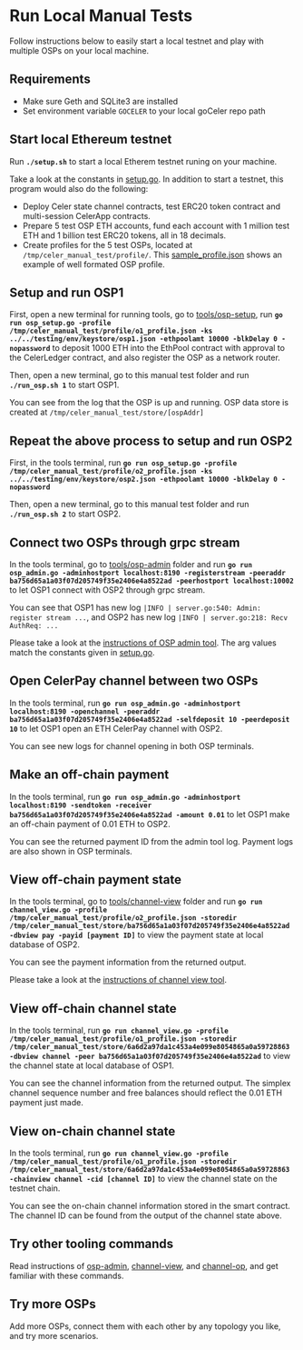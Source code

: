 # Run Local Manual Tests

Follow instructions below to easily start a local testnet and play with multiple OSPs on your local machine.

## Requirements

- Make sure Geth and SQLite3 are installed
- Set environment variable `GOCELER` to your local goCeler repo path

## Start local Ethereum testnet

Run **`./setup.sh`** to start a local Etherem testnet runing on your machine.

Take a look at the constants in [setup.go](./setup.go). In addition to start a testnet, this program would also do the following:

- Deploy Celer state channel contracts, test ERC20 token contract and multi-session CelerApp contracts.
- Prepare 5 test OSP ETH accounts, fund each account with 1 million test ETH and 1 billion test ERC20 tokens, all in 18 decimals. 
- Create profiles for the 5 test OSPs, located at `/tmp/celer_manual_test/profile/`. This [sample_profile.json](./sample_profile.json) shows an example of well formated OSP profile.

## Setup and run OSP1

First, open a new terminal for running tools, go to [tools/osp-setup](../../tools/osp-setup/), run **`go run osp_setup.go -profile /tmp/celer_manual_test/profile/o1_profile.json -ks ../../testing/env/keystore/osp1.json -ethpoolamt 10000 -blkDelay 0 -nopassword`** to deposit 1000 ETH into the EthPool contract with approval to the CelerLedger contract, and also register the OSP as a network router.

Then, open a new terminal, go to this manual test folder and run **`./run_osp.sh 1`** to start OSP1.

You can see from the log that the OSP is up and running. OSP data store is created at `/tmp/celer_manual_test/store/[ospAddr]`

## Repeat the above process to setup and run OSP2

First, in the tools terminal, run **`go run osp_setup.go -profile /tmp/celer_manual_test/profile/o2_profile.json -ks ../../testing/env/keystore/osp2.json -ethpoolamt 10000 -blkDelay 0 -nopassword`**

Then, open a new terminal, go to this manual test folder and run **`./run_osp.sh 2`** to start OSP2.

## Connect two OSPs through grpc stream

In the tools terminal, go to [tools/osp-admin](../../tools/osp-admin/) folder and run **`go run osp_admin.go -adminhostport localhost:8190 -registerstream -peeraddr ba756d65a1a03f07d205749f35e2406e4a8522ad -peerhostport localhost:10002`** to let OSP1 connect with OSP2 through grpc stream.

You can see that OSP1 has new log `|INFO | server.go:540: Admin: register stream ...`, and OSP2 has new log `|INFO | server.go:218: Recv AuthReq: ...`

Please take a look at the [instructions of OSP admin tool](../../tools/osp-admin/README.md). The arg values match the constants given in [setup.go](./setup.go).

## Open CelerPay channel between two OSPs

In the tools terminal, run **`go run osp_admin.go -adminhostport localhost:8190 -openchannel -peeraddr ba756d65a1a03f07d205749f35e2406e4a8522ad -selfdeposit 10 -peerdeposit 10`** to let OSP1 open an ETH CelerPay channel with OSP2.

You can see new logs for channel opening in both OSP terminals.

## Make an off-chain payment

In the tools terminal, run **`go run osp_admin.go -adminhostport localhost:8190 -sendtoken -receiver ba756d65a1a03f07d205749f35e2406e4a8522ad -amount 0.01`** to let OSP1 make an off-chain payment of 0.01 ETH to OSP2.

You can see the returned payment ID from the admin tool log. Payment logs are also shown in OSP terminals.

## View off-chain payment state

In the tools terminal, go to [tools/channel-view](../../tools/channel-view/) folder and run **`go run channel_view.go -profile /tmp/celer_manual_test/profile/o2_profile.json -storedir /tmp/celer_manual_test/store/ba756d65a1a03f07d205749f35e2406e4a8522ad -dbview pay -payid [payment ID]`** to view the payment state at local database of OSP2.

You can see the payment information from the returned output.

Please take a look at the [instructions of channel view tool](../../tools/channel-view/README.md).

## View off-chain channel state

In the tools terminal, run **`go run channel_view.go -profile /tmp/celer_manual_test/profile/o1_profile.json -storedir /tmp/celer_manual_test/store/6a6d2a97da1c453a4e099e8054865a0a59728863 -dbview channel -peer ba756d65a1a03f07d205749f35e2406e4a8522ad`** to view the channel state at local database of OSP1.

You can see the channel information from the returned output. The simplex channel sequence number and free balances should reflect the 0.01 ETH payment just made.

## View on-chain channel state

In the tools terminal, run **`go run channel_view.go -profile /tmp/celer_manual_test/profile/o1_profile.json -storedir /tmp/celer_manual_test/store/6a6d2a97da1c453a4e099e8054865a0a59728863 -chainview channel -cid [channel ID]`** to view the channel state on the testnet chain.

You can see the on-chain channel information stored in the smart contract. The channel ID can be found from the output of the channel state above. 

## Try other tooling commands

Read instructions of [osp-admin](../../tools/osp-admin/README.md), [channel-view](../../tools/channel-view/README.md), and [channel-op](../../tools/channel-op/README.md), and get familiar with these commands.

## Try more OSPs

Add more OSPs, connect them with each other by any topology you like, and try more scenarios.
